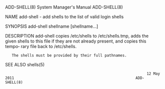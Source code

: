 ADD-SHELL(8)                                                  System Manager's Manual                                                 ADD-SHELL(8)

NAME
       add-shell - add shells to the list of valid login shells

SYNOPSIS
       add-shell shellname [shellname...]

DESCRIPTION
       add-shell copies /etc/shells to /etc/shells.tmp, adds the given shells to this file if they are not already present, and copies this tempo‐
       rary file back to /etc/shells.

       The shells must be provided by their full pathnames.

SEE ALSO
       shells(5)

                                                                    12 May 2011                                                       ADD-SHELL(8)
